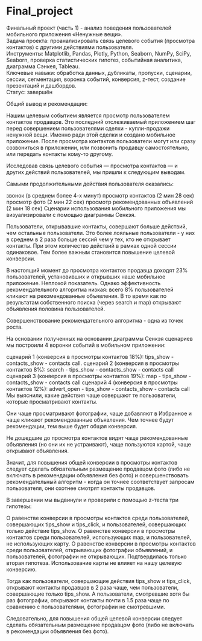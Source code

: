 # Final_project

Финальный проект (часть 1) - анализ поведения пользователей мобильного приложения «Ненужные вещи».   
Задача проекта: проанализировать связь целевого события (просмотра контактов) с другими действиями пользователя.   
Инструменты: Matplotlib, Pandas, Plotly, Python, Seaborn, NumPy, SciPy, Seaborn, проверка статистических гипотез, событийная аналитика, диаграмма Сэнкея, Tableau.   
Ключевые навыки: обработка данных, дубликаты, пропуски, сценарии, сессии, сегментация, воронка событий, конверсия, z-тест, создание презентаций и дашбордов.   
Статус: завершён

Общий вывод и рекомендации:   

Нашим целевым событием является просмотр пользователем контактов продавцов. Это последний отслеживаемый приложением шаг перед совершением пользователями сделки - купли-продажи ненужной вещи. Именно ради этой сделки и создано мобильное приложение. После просмотра контактов пользователи могут или сразу созвониться в приложении, или позвонить продавцу самостоятельно, или передать контакты кому-то другому.

Исследовав связь целевого события — просмотра контактов — и других действий пользователей, мы пришли к следующим выводам.

Самыми продолжительными действия пользователя оказались:

звонок (в среднем более 4-х минут)
просмотр контактов (2 мин 28 сек)
просмотр фото (2 мин 22 сек)
просмотр рекомендованных объявлений (2 мин 18 сек)
Сценарии использования мобильного приложения мы визуализировали с помощью диаграммы Сенкэя.

Пользователи, открывавшие контакты, совершают больше действий, чем остальные пользователи. Это более лояльные пользователи - у них в среднем в 2 раза больше сессий чем у тех, кто не открывает контакты. При этом количество действий в рамках одной сессии одинаковое. Тем более важным становится повышение целевой конверсии.

В настоящий момент до просмотра контактов продавца доходят 23% пользователей, установивших и открывших наше мобильное приложение. Неплохой показатель. Однако эффективность рекомендательного алгоритма низкая: всего 8% пользователей кликают на рекомендованные объявления. В то время как по результатам собственного поиска (через search и map) открывают объявления половина пользователей.

Совершенствование рекомендательного алгоритма - одна из точек роста.

На основании полученных на основании диаграммы Сенкэя сценариев мы построили 4 воронки событий в мобильном приложении:

сценарий 1 (конверсия в просмотры контактов 18%): tips_show - contacts_show - contacts call.
сценарий 2 (конверсия в просмотры контактов 8%): search - tips_show - contacts_show - contacts call
сценарий 3 (конверсия в просмотры контактов 19%): map - tips_show - contacts_show - contacts call
сценарий 4 (конверсия в просмотры контактов 12%): advert_open - tips_show - contacts_show - contacts call
Мы выяснили, какие действия чаще совершают те пользователи, которые просматривают контакты.

Они чаще просматривают фотографии, чаще добавляют в Избранное и чаще кликают рекомендованные объявления. Чем точнее будут рекомендации, тем выше будет общая конверсия.

Не дошедшие до просмотра контактов видят чаще рекомендованные объявления (но они их не устраивают), чаще пользуются картой, чаще открывают объявления.

Значит, для повышения общей конверсии в просмотры контактов следует сделать обязательным размещение продавцом фото (либо не включать в рекомендации объявления без фото) и совершенствовать рекомендательный алгоритм - когда он точнее соответствует запросам пользователя, они охотнее смотрят контакты продавцов.

В завершении мы выдвинули и проверили с помощью z-теста три гипотезы:

О равенстве конверсии в просмотры контактов среди пользователей, совершающих tips_show и tips_click, и пользователей, совершающих только действие tips_show.
О равенстве конверсии в просмотры контактов среди пользователей, использующих map, и пользователей, не использующих карту.
О равенстве конверсии в просмотры контактов среди пользователей, открывающих фотографии объявлений, и пользователей, фотографии не открывающих.
Подтвердилась только вторая гипотеза. Использование карты не влияет на нашу целевую конверсию.

Тогда как пользователи, совершающие действия tips_show и tips_click, открывают контакты продавцов в 2 раза чаще, чем пользователи, совершающие только tips_show. А пользователи, смотревшие хотя бы раз фотографии, открывают контакты почти в 1.5 раза чаще по сравнению с пользователями, фотографии не смотревшими.

Следовательно, для повышения общей целевой конверсии следует сделать обязательным размещение продавцом фото (либо не включать в рекомендации объявления без фото).

